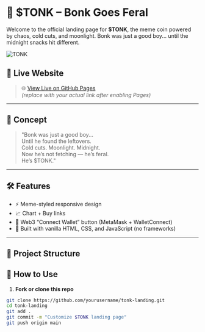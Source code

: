 # 🐾 $TONK – Bonk Goes Feral

Welcome to the official landing page for **$TONK**, the meme coin powered by chaos, cold cuts, and moonlight. Bonk was just a good boy... until the midnight snacks hit different.

![TONK](https://media.giphy.com/media/7VzgMsB6FLCilwS30v/giphy.gif)

## 🚀 Live Website
> 🌐 [View Live on GitHub Pages](https://yourusername.github.io/tonk-landing/)  
_(replace with your actual link after enabling Pages)_

---

## 🧠 Concept

> "Bonk was just a good boy...  
> Until he found the leftovers.  
> Cold cuts. Moonlight. Midnight.  
> Now he’s not fetching — he’s feral.  
> He’s $TONK."

---

## 🛠 Features

- ⚡ Meme-styled responsive design
- 📈 Chart + Buy links
- 🔗 Web3 “Connect Wallet” button (MetaMask + WalletConnect)
- 🦊 Built with vanilla HTML, CSS, and JavaScript (no frameworks)

---

## 📁 Project Structure
## 🧪 How to Use

1. **Fork or clone this repo**

```bash
git clone https://github.com/yourusername/tonk-landing.git
cd tonk-landing
git add .
git commit -m "Customize $TONK landing page"
git push origin main
